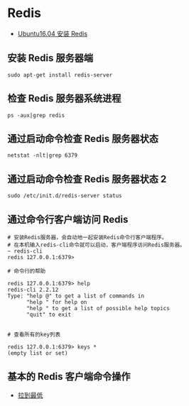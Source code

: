 # Redis

- [Ubuntu16.04 安装 Redis](https://www.cnblogs.com/zongfa/p/7808807.html)

## 安装 Redis 服务器端

```shell
sudo apt-get install redis-server
```

## 检查 Redis 服务器系统进程

```shell
ps -aux|grep redis
```

## 通过启动命令检查 Redis 服务器状态

```shell
netstat -nlt|grep 6379
```

## 通过启动命令检查 Redis 服务器状态 2

```shell
sudo /etc/init.d/redis-server status
```

## 通过命令行客户端访问 Redis

```shell
# 安装Redis服务器，会自动地一起安装Redis命令行客户端程序。
# 在本机输入redis-cli命令就可以启动，客户端程序访问Redis服务器。
~ redis-cli
redis 127.0.0.1:6379>

# 命令行的帮助

redis 127.0.0.1:6379> help
redis-cli 2.2.12
Type: "help @" to get a list of commands in
      "help " for help on
      "help " to get a list of possible help topics
      "quit" to exit


# 查看所有的key列表

redis 127.0.0.1:6379> keys *
(empty list or set)
```

## 基本的 Redis 客户端命令操作

- [拉到最低](https://www.cnblogs.com/zongfa/p/7808807.html)
